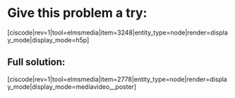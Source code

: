 # Give this problem a try:

[ciscode|rev=1|tool=elmsmedia|item=3248|entity_type=node|render=display_mode|display_mode=h5p]

## Full solution:
<media-video>[ciscode|rev=1|tool=elmsmedia|item=2778|entity_type=node|render=display_mode|display_mode=mediavideo__poster]</media-video>

 